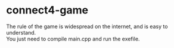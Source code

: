# connect4-game
The rule of the game is widespread on the internet, and is easy to understand.  
You just need to compile main.cpp and run the exefile.
